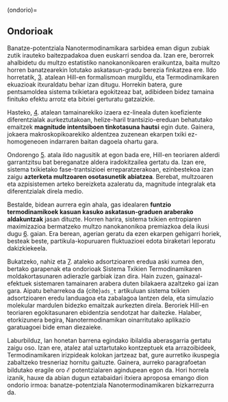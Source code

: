 (ondorio)=
## __Ondorioak__

Banatze-potentziala Nanotermodinamikara sarbidea eman digun zubiak zutik irauteko baitezpadakoa duen euskarri sendoa da. Izan ere, berorrek ahalbidetu du multzo estatistiko nanokanonikoaren eraikuntza, baita multzo horren banatzearekin lotutako askatasun-gradu berezia finkatzea ere. Ildo horretatik, [3](hillsec). atalean Hill-en formalismoan murgildu, eta Termodinamikaren ekuazioak itxuraldatu behar izan ditugu. Horrekin batera, gure pentsamoldea sistema txikietara egokitzeaz bat, adibideen bidez tamaina finituko efektu arrotz eta bitxiei gerturatu gatzaizkie.

Hasteko, [4](tpn). atalean tamainarekiko izaera ez-lineala duten koefiziente diferentzialak aurkeztutakoan, helize-haril trantsizio-ereduan behatutako emaitzek __magnitude intentsiboen tinkotasuna hautsi__ egin dute. Gainera, jokaera makroskopikoarekiko aldentzea zuzenean ekarpen txiki ez-homogeneoen indarraren baitan dagoela ohartu gara.

Ondorengo [5](fase). atala ildo nagusitik at egon bada ere, Hill-en teoriaren alderdi garrantzitsu bat bereganatze aldera iradokitzailea gertatu da. Izan ere, sistema txikietako fase-trantsizioei erreparatzerakoan, ezinbestekoa izan zaigu __azterketa multzoaren osotasunetik abiatzea__. Berebat, multzoaren eta azpisistemen arteko bereizketa azaleratu da, magnitude integralak eta diferentzialak direla medio.

Bestalde, bidean aurrera egin ahala, gas idealaren __funtzio termodinamikoek kasuan kasuko askatasun-graduen araberako aldakuntzak__ jasan dituzte. Horren harira, sistema txikien entropiaren maximizazioa bermatzeko multzo nanokanonikoa premiazkoa dela ikusi dugu [6](tpmu). gaian. Era berean, agerian geratu da ezen ekarpen gehigarri horiek, besteak beste, partikula-kopuruaren fluktuazioei edota biraketari leporatu dakizkiekeela.

Bukatzeko, nahiz eta [7](app). ataleko adsortzioaren eredua aski xumea den, bertako garapenak eta ondorioak Sistema Txikien Termodinamikaren moldakortasunaren adierazle garbiak izan dira. Hain zuzen, gainazal-efektuek sistemaren tamainaren arabera duten bilakaera azaltzeko gai izan gara. Aipatu beharrekoa da {cite}`ads_t` artikuluan sistema txikien adsortzioaren eredu landuagoa eta zabalagoa lantzen dela, eta simulazio molekular mardulen bidezko emaitzak aurkezten direla. Beroriek Hill-en teoriaren egokitasunaren ebidentzia sendotzat har daitezke. Halaber, etorkizunera begira, Nanotermodinamikan oinarritutako aplikazio garatuagoei bide eman diezaieke.



Laburbilduz, lan honetan barrena egindako ibilaldia aberasgarria gertatu zaigu oso. Izan ere, atalez atal uztartutako kontzeptuek eta arrazoibideek, Termodinamikaren irizpideak kolokan jartzeaz bat, gure aurretiko ikuspegia zabaltzeko tresneriaz hornitu gaituzte. Gainera, aurreko paragrafoetan bildutako eragile oro $\mathcal{E}$ potentzialaren agindupean egon da. Hori horrela izanik, hauxe da abian dugun eztabaidari itxiera aproposa emango dion ondorio irmoa: banatze-potentziala Nanotermodinamikaren bizkarrezurra da.
